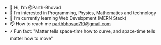 - 👋 Hi, I’m @Parth-Bhovad
- 👀 I’m interested in Programming, Physics, Mathematics and technology
- 🌱 I’m currently learning Web Development (MERN Stack)
- 📫 How to reach me parthbhovad710@gmail.com
- ⚡ Fun fact: "Matter tells space-time how to curve, and space-time tells matter how to move"

<!---
Parth-Bhovad/Parth-Bhovad is a ✨ special ✨ repository because its `README.md` (this file) appears on your GitHub profile.
You can click the Preview link to take a look at your changes.
--->
